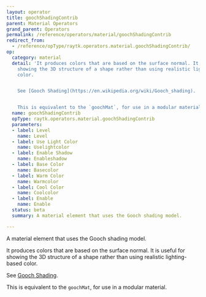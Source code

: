```yaml
---
layout: operator
title: goochShadingContrib
parent: Material Operators
grand_parent: Operators
permalink: /reference/operators/material/goochShadingContrib
redirect_from:
  - /reference/opType/raytk.operators.material.goochShadingContrib/
op:
  category: material
  detail: 'It produces colors that are based on the surface normal. It is useful for
    showing the 3D structure of a shape rather than using realistic lighting-based
    color.


    See [Gooch Shading](https://en.wikipedia.org/wiki/Gooch_shading).


    This is equivalent to the `goochMat`, for use in a modular material.'
  name: goochShadingContrib
  opType: raytk.operators.material.goochShadingContrib
  parameters:
  - label: Level
    name: Level
  - label: Use Light Color
    name: Uselightcolor
  - label: Enable Shadow
    name: Enableshadow
  - label: Base Color
    name: Basecolor
  - label: Warm Color
    name: Warmcolor
  - label: Cool Color
    name: Coolcolor
  - label: Enable
    name: Enable
  status: beta
  summary: A material element that uses the Gooch shading model.

---
```



A material element that uses the Gooch shading model.

It produces colors that are based on the surface normal. It is useful for showing the 3D structure of a shape rather than using realistic lighting-based color.

See [Gooch Shading](https://en.wikipedia.org/wiki/Gooch_shading).

This is equivalent to the `goochMat`, for use in a modular material.